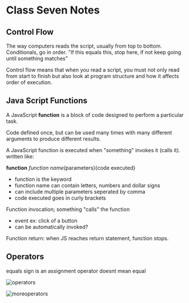 # Class Seven Notes 

## Control Flow

The way computers reads the script, usually from top to bottom.
Conditionals, go in order. "If this equals this, stop here, if not keep going until something matches" 

Control flow means that when you read a script, you must not only read from start to finish but also look at program structure and how it affects order of execution.

## Java Script Functions

A JavaScript **function** is a block of code designed to perform a particular task.

Code defined once, but can be used many times with many different arguments to produce different results. 

A JavaScript function is executed when "something" invokes it (calls it). written like:

**function** *function name*(parameters){code executed}

- function is the keyword
- function name can contain letters, numbers and dollar signs 
- can include multiple parameters seperated by comma
- code executed goes in curly brackets

Function invocation; something "calls" the function
- event ex: click of a button 
- can be automatically invoked?

Function return: when JS reaches return statement, function stops. 

## Operators

equals sign is an assignment operator doesnt mean equal 

![operators](https://www.simplilearn.com/ice9/free_resources_article_thumb/Operators_In_javascript/Operators_In_JavaScript_2.png)

![moreoperators](https://i.morioh.com/2022/04/11/3652869d.webp)


